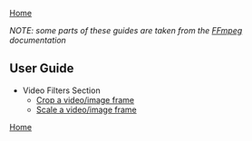 [Home](index.md)

*NOTE: some parts of these guides are taken from the [FFmpeg](https://ffmpeg.org/documentation.html) documentation* 

## User Guide
- Video Filters Section
  * [Crop a video/image frame](Pages/FilterCrop.md) 
  * [Scale a video/image frame](Pages/FilterScaling.md) 

[Home](index.md)
